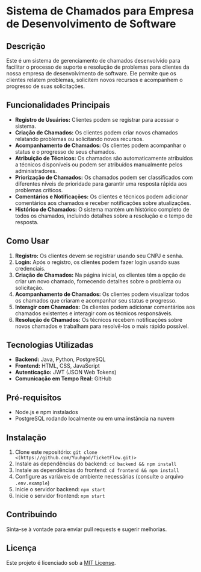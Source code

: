 # Sistema de Chamados para Empresa de Desenvolvimento de Software

## Descrição
Este é um sistema de gerenciamento de chamados desenvolvido para facilitar o processo de suporte e resolução de problemas para clientes da nossa empresa de desenvolvimento de software. Ele permite que os clientes relatem problemas, solicitem novos recursos e acompanhem o progresso de suas solicitações.

## Funcionalidades Principais
- **Registro de Usuários:** Clientes podem se registrar para acessar o sistema.
- **Criação de Chamados:** Os clientes podem criar novos chamados relatando problemas ou solicitando novos recursos.
- **Acompanhamento de Chamados:** Os clientes podem acompanhar o status e o progresso de seus chamados.
- **Atribuição de Técnicos:** Os chamados são automaticamente atribuídos a técnicos disponíveis ou podem ser atribuídos manualmente pelos administradores.
- **Priorização de Chamados:** Os chamados podem ser classificados com diferentes níveis de prioridade para garantir uma resposta rápida aos problemas críticos.
- **Comentários e Notificações:** Os clientes e técnicos podem adicionar comentários aos chamados e receber notificações sobre atualizações.
- **Histórico de Chamados:** O sistema mantém um histórico completo de todos os chamados, incluindo detalhes sobre a resolução e o tempo de resposta.

## Como Usar
1. **Registro:** Os clientes devem se registrar usando seu CNPJ e senha.
2. **Login:** Após o registro, os clientes podem fazer login usando suas credenciais.
3. **Criação de Chamados:** Na página inicial, os clientes têm a opção de criar um novo chamado, fornecendo detalhes sobre o problema ou solicitação.
4. **Acompanhamento de Chamados:** Os clientes podem visualizar todos os chamados que criaram e acompanhar seu status e progresso.
5. **Interagir com Chamados:** Os clientes podem adicionar comentários aos chamados existentes e interagir com os técnicos responsáveis.
6. **Resolução de Chamados:** Os técnicos recebem notificações sobre novos chamados e trabalham para resolvê-los o mais rápido possível.

## Tecnologias Utilizadas
- **Backend:** Java, Python, PostgreSQL
- **Frontend:** HTML, CSS, JavaScript
- **Autenticação:** JWT (JSON Web Tokens)
- **Comunicação em Tempo Real:** GitHub

## Pré-requisitos
- Node.js e npm instalados
- PostgreSQL rodando localmente ou em uma instância na nuvem

## Instalação
1. Clone este repositório: `git clone <(https://github.com/Yuuhgod/TicketFlow.git)>`
2. Instale as dependências do backend: `cd backend && npm install`
3. Instale as dependências do frontend: `cd frontend && npm install`
4. Configure as variáveis de ambiente necessárias (consulte o arquivo `.env.example`)
5. Inicie o servidor backend: `npm start`
6. Inicie o servidor frontend: `npm start`

## Contribuindo
Sinta-se à vontade para enviar pull requests e sugerir melhorias. 

## Licença
Este projeto é licenciado sob a [MIT License](LICENSE).




